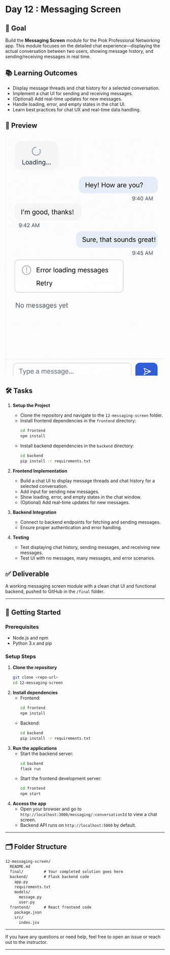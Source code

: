 # Day 12 : Messaging Screen

## 🎯 Goal

Build the **Messaging Screen** module for the Prok Professional Networking app. This module focuses on the detailed chat experience—displaying the actual conversation between two users, showing message history, and sending/receiving messages in real time.

## 📚 Learning Outcomes

- Display message threads and chat history for a selected conversation.
- Implement a chat UI for sending and receiving messages.
- (Optional) Add real-time updates for new messages.
- Handle loading, error, and empty states in the chat UI.
- Learn best practices for chat UX and real-time data handling.

## 📸 Preview

![Messaging Screen](./messaging-screen.png)

## 🛠️ Tasks

1. **Setup the Project**

   - Clone the repository and navigate to the `12-messaging-screen` folder.
   - Install frontend dependencies in the `frontend` directory:
     ```bash
     cd frontend
     npm install
     ```
   - Install backend dependencies in the `backend` directory:
     ```bash
     cd backend
     pip install -r requirements.txt
     ```

2. **Frontend Implementation**

   - Build a chat UI to display message threads and chat history for a selected conversation.
   - Add input for sending new messages.
   - Show loading, error, and empty states in the chat window.
   - (Optional) Add real-time updates for new messages.

3. **Backend Integration**

   - Connect to backend endpoints for fetching and sending messages.
   - Ensure proper authentication and error handling.

4. **Testing**
   - Test displaying chat history, sending messages, and receiving new messages.
   - Test UI with no messages, many messages, and error scenarios.

## ✅ Deliverable

A working messaging screen module with a clean chat UI and functional backend, pushed to GitHub in the `/final` folder.

---

## 🚀 Getting Started

### Prerequisites

- Node.js and npm
- Python 3.x and pip

### Setup Steps

1. **Clone the repository**
   ```bash
   git clone <repo-url>
   cd 12-messaging-screen
   ```
2. **Install dependencies**
   - Frontend:
     ```bash
     cd frontend
     npm install
     ```
   - Backend:
     ```bash
     cd backend
     pip install -r requirements.txt
     ```
3. **Run the applications**
   - Start the backend server:
     ```bash
     cd backend
     flask run
     ```
   - Start the frontend development server:
     ```bash
     cd frontend
     npm start
     ```
4. **Access the app**
   - Open your browser and go to `http://localhost:3000/messaging/:conversationId` to view a chat screen.
   - Backend API runs on `http://localhost:5000` by default.

---

## 🗂️ Folder Structure

```
12-messaging-screen/
  README.md
  final/         # Your completed solution goes here
  backend/       # Flask backend code
    app.py
    requirements.txt
    models/
      message.py
      user.py
  frontend/      # React frontend code
    package.json
    src/
      index.jsx
```

---

If you have any questions or need help, feel free to open an issue or reach out to the instructor.

---
